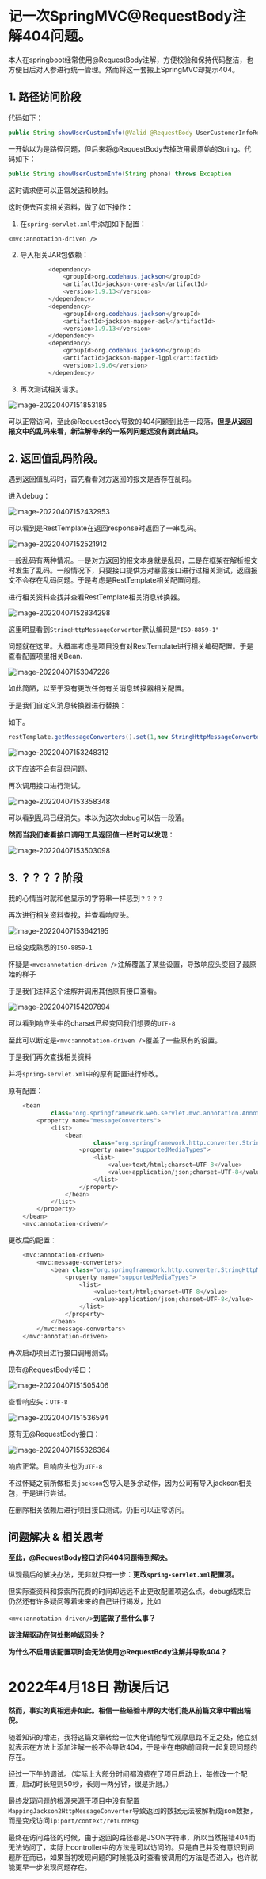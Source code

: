

# 记一次SpringMVC@RequestBody注解404问题。

本人在springboot经常使用@RequestBody注解，方便校验和保持代码整洁，也方便日后对入参进行统一管理。然而将这一套搬上SpringMVC却提示404。

## 1. 路径访问阶段

代码如下：

```java
public String showUserCustomInfo(@Valid @RequestBody UserCustomerInfoReq req) throws Exception
```

一开始以为是路径问题，但后来将@RequestBody去掉改用最原始的String。代码如下：

```java
public String showUserCustomInfo(String phone) throws Exception
```

这时请求便可以正常发送和映射。

这时便去百度相关资料，做了如下操作：

1. 在`spring-servlet.xml`中添加如下配置：

`<mvc:annotation-driven />`

2. 导入相关JAR包依赖：

    ```java
     		<dependency>
                <groupId>org.codehaus.jackson</groupId>
                <artifactId>jackson-core-asl</artifactId>
                <version>1.9.13</version>
            </dependency>
            <dependency>
                <groupId>org.codehaus.jackson</groupId>
                <artifactId>jackson-mapper-asl</artifactId>
                <version>1.9.13</version>
            </dependency>   
            <dependency>
                <groupId>org.codehaus.jackson</groupId>
                <artifactId>jackson-mapper-lgpl</artifactId>
                <version>1.9.6</version>
            </dependency>     
    ```

3. 再次测试相关请求。

![image-20220407151853185](https://my-first-picture-bed.oss-cn-guangzhou.aliyuncs.com/pic-bed/202204071518219.png)

可以正常访问，至此@RequestBody导致的404问题到此告一段落，**但是从返回报文中的乱码来看，新注解带来的一系列问题远没有到此结束。**

## 2. 返回值乱码阶段。



遇到返回值乱码时，首先看看对方返回的报文是否存在乱码。

进入debug：

![image-20220407152432953](https://my-first-picture-bed.oss-cn-guangzhou.aliyuncs.com/pic-bed/202204071524993.png)

可以看到是RestTemplate在返回response时返回了一串乱码。

![image-20220407152521912](https://my-first-picture-bed.oss-cn-guangzhou.aliyuncs.com/pic-bed/202204071525946.png)

一般乱码有两种情况。一是对方返回的报文本身就是乱码，二是在框架在解析报文时发生了乱码。一般情况下，只要接口提供方对暴露接口进行过相关测试，返回报文不会存在乱码问题。于是考虑是RestTemplate相关配置问题。

进行相关资料查找并查看RestTemplate相关消息转换器。

![image-20220407152834298](https://my-first-picture-bed.oss-cn-guangzhou.aliyuncs.com/pic-bed/202204071528333.png)

这里明显看到`StringHttpMessageConverter`默认编码是`"ISO-8859-1"`

问题就在这里。大概率考虑是项目没有对RestTemplate进行相关编码配置。于是查看配置项里相关Bean.

![image-20220407153047226](https://my-first-picture-bed.oss-cn-guangzhou.aliyuncs.com/pic-bed/202204071530273.png)

如此简陋，以至于没有更改任何有关消息转换器相关配置。

于是我们自定义消息转换器进行替换：

如下。

```java
restTemplate.getMessageConverters().set(1,new StringHttpMessageConverter(StandardCharsets.UTF_8));
```

![image-20220407153248312](https://my-first-picture-bed.oss-cn-guangzhou.aliyuncs.com/pic-bed/202204071532372.png)

这下应该不会有乱码问题。

再次调用接口进行测试。

![image-20220407153358348](https://my-first-picture-bed.oss-cn-guangzhou.aliyuncs.com/pic-bed/202204071533381.png)

可以看到乱码已经消失。本以为这次debug可以告一段落。

**然而当我们查看接口调用工具返回值一栏时可以发现**：

![image-20220407153503098](https://my-first-picture-bed.oss-cn-guangzhou.aliyuncs.com/pic-bed/202204071535129.png)

## **3. ？？？？阶段**

我的心情当时就和他显示的字符串一样感到`？？？？`

再次进行相关资料查找，并查看响应头。

![image-20220407153642195](https://my-first-picture-bed.oss-cn-guangzhou.aliyuncs.com/pic-bed/202204071536225.png)

已经变成熟悉的`ISO-8859-1`

怀疑是`<mvc:annotation-driven />`注解覆盖了某些设置，导致响应头变回了最原始的样子

于是我们注释这个注解并调用其他原有接口查看。

![image-20220407154207894](https://my-first-picture-bed.oss-cn-guangzhou.aliyuncs.com/pic-bed/202204071542932.png)

可以看到响应头中的charset已经变回我们想要的`UTF-8`

至此可以断定是`<mvc:annotation-driven />`覆盖了一些原有的设置。

于是我们再次查找相关资料

并将`spring-servlet.xml`中的原有配置进行修改。

原有配置：

```java
    <bean
            class="org.springframework.web.servlet.mvc.annotation.AnnotationMethodHandlerAdapter">
        <property name="messageConverters">
            <list>
                <bean
                        class="org.springframework.http.converter.StringHttpMessageConverter">
                    <property name="supportedMediaTypes">
                        <list>
                            <value>text/html;charset=UTF-8</value>
                            <value>application/json;charset=UTF-8</value>
                        </list>
                    </property>
                </bean>
            </list>
        </property>
    </bean>
    <mvc:annotation-driven/>
```

更改后的配置：

```java
    <mvc:annotation-driven>
        <mvc:message-converters>
            <bean class="org.springframework.http.converter.StringHttpMessageConverter">
                <property name="supportedMediaTypes">
                    <list>
                        <value>text/html;charset=UTF-8</value>
                        <value>application/json;charset=UTF-8</value>
                    </list>
                </property>
            </bean>
        </mvc:message-converters>
    </mvc:annotation-driven>
```

再次启动项目进行接口调用测试。

现有@RequestBody接口：

![image-20220407151505406](https://my-first-picture-bed.oss-cn-guangzhou.aliyuncs.com/pic-bed/202204071548912.png)

查看响应头：`UTF-8`

![image-20220407151536594](https://my-first-picture-bed.oss-cn-guangzhou.aliyuncs.com/pic-bed/202204071515619.png)

原有无@RequestBody接口：

![image-20220407155326364](https://my-first-picture-bed.oss-cn-guangzhou.aliyuncs.com/pic-bed/202204071553395.png)

响应正常。且响应头也为`UTF-8`

不过怀疑之前所做相关`jackson`包导入是多余动作，因为公司有导入jackson相关包，于是进行尝试。

在删除相关依赖后进行项目接口测试。仍旧可以正常访问。

## 问题解决 & 相关思考

**至此，@RequestBody接口访问404问题得到解决。**

纵观最后的解决办法，无非就只有一步：**更改`spring-servlet.xml`配置项。**

但实际查资料和探索所花费的时间却远远不止更改配置项这么点。debug结束后仍然还有许多疑问等着未来的自己进行揭发，比如

`<mvc:annotation-driven/>`**到底做了些什么事？**

**该注解驱动在何处影响返回头？**

 **为什么不启用该配置项时会无法使用@RequestBody注解并导致404？**



# 2022年4月18日 勘误后记

**然而，事实的真相远非如此。相信一些经验丰厚的大佬们能从前篇文章中看出端倪。**

随着知识的增进，我将这篇文章转给一位大佬请他帮忙观摩思路不足之处，他立刻就表示在方法上添加注解一般不会导致404，于是坐在电脑前同我一起复现问题的存在。

经过一下午的调试。（实际上大部分时间都浪费在了项目启动上，每修改一个配置，启动时长短则50秒，长则一两分钟，很是折磨。）

最终发现问题的根源来源于项目中没有配置`MappingJackson2HttpMessageConverter`导致返回的数据无法被解析成json数据，而是变成访问`ip:port/context/returnMsg`

最终在访问路径的时候，由于返回的路径都是JSON字符串，所以当然报错404而无法访问了，实际上controller中的方法是可以访问的。只是自己并没有意识到问题所在而已，如果当初发现问题的时候能及时查看被调用的方法是否进入，也许就能更早一步发现问题存在。



